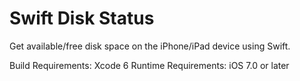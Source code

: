 # Swift Disk Status
Get available/free disk space on the iPhone/iPad device using Swift.

Build Requirements: Xcode 6
Runtime Requirements: iOS 7.0 or later

